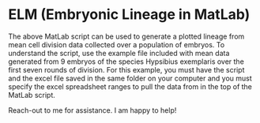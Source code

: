 # ELM (Embryonic Lineage in MatLab)
The above MatLab script can be used to generate a plotted lineage from mean cell division data collected over a population of embryos.
To understand the script, use the example file included with mean data generated from 9 embryos of the species Hypsibius exemplaris over the first seven rounds of division.
For this example, you must have the script and the excel file saved in the same folder on your computer and you must specify the excel spreadsheet ranges to pull the data from in the top of the MatLab script.

Reach-out to me for assistance. I am happy to help!

